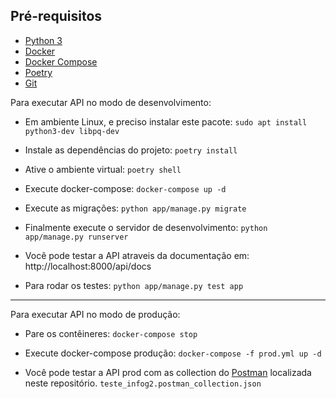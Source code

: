 ## Pré-requisitos

- [Python 3](https://www.python.org)
- [Docker](https://www.docker.com)
- [Docker Compose](https://docs.docker.com/compose/)
- [Poetry](https://python-poetry.org/)
- [Git](https://git-scm.com/)

Para executar API no modo de desenvolvimento:

- Em ambiente Linux, e preciso instalar este pacote: `sudo apt install python3-dev libpq-dev`

- Instale as dependências do projeto:
  `poetry install`

- Ative o ambiente virtual:
  `poetry shell`

- Execute docker-compose:
  `docker-compose up -d`

- Execute as migrações:
  `python app/manage.py migrate`

- Finalmente execute o servidor de desenvolvimento: `python app/manage.py runserver`

- Você pode testar a API atraveis da documentação em: http://localhost:8000/api/docs

- Para rodar os testes: `python app/manage.py test app`

---

Para executar API no modo de produção:

- Pare os contêineres:
  `docker-compose stop`

- Execute docker-compose produção:
  `docker-compose -f prod.yml up -d`
- Você pode testar a API prod com as collection do [Postman](https://www.postman.com/) localizada neste repositório. `teste_infog2.postman_collection.json`
